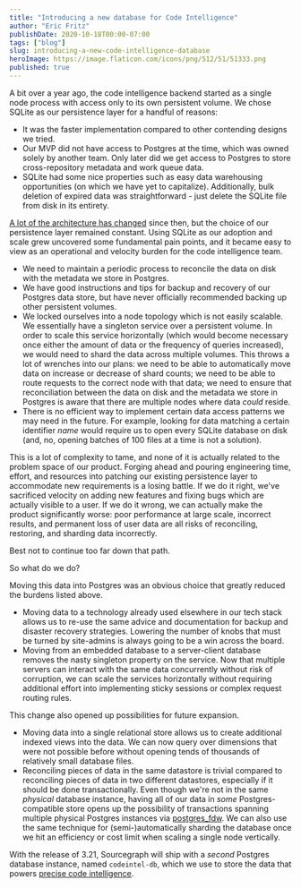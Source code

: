 ```yaml
---
title: "Introducing a new database for Code Intelligence"
author: "Eric Fritz"
publishDate: 2020-10-18T00:00-07:00
tags: ["blog"]
slug: introducing-a-new-code-intelligence-database
heroImage: https://image.flaticon.com/icons/png/512/51/51333.png
published: true
---
```


A bit over a year ago, the code intelligence backend started as a single node process with access only to its own persistent volume. We chose SQLite as our persistence layer for a handful of reasons:

- It was the faster implementation compared to other contending designs we tried.
- Our MVP did not have access to Postgres at the time, which was owned solely by another team. Only later did we get access to Postgres to store cross-repository metadata and work queue data.
- SQLite had some nice properties such as easy data warehousing opportunities (on which we have yet to capitalize). Additionally, bulk deletion of expired data was straightforward - just delete the SQLite file from disk in its entirety.

[A lot of the architecture has changed](https://about.sourcegraph.com/blog/evolution-of-the-precise-code-intel-backend/) since then, but the choice of our persistence layer remained constant. Using SQLite as our adoption and scale grew uncovered some fundamental pain points, and it became easy to view as an operational and velocity burden for the code intelligence team.

- We need to maintain a periodic process to reconcile the data on disk with the metadata we store in Postgres.
- We have good instructions and tips for backup and recovery of our Postgres data store, but have never officially recommended backing up other persistent volumes.
- We locked ourselves into a node topology which is not easily scalable. We essentially have a singleton service over a persistent volume. In order to scale this service horizontally (which would become necessary once either the amount of data or the frequency of queries increased), we would need to shard the data across multiple volumes. This throws a lot of wrenches into our plans: we need to be able to automatically move data on increase or decrease of shard counts; we need to be able to route requests to the correct node with that data; we need to ensure that reconciliation between the data on disk and the metadata we store in Postgres is aware that there are multiple nodes where data _could_ reside.
- There is no efficient way to implement certain data access patterns we may need in the future. For example, looking for data matching a certain identifier _name_ would require us to open every SQLite database on disk (and, no, opening batches of 100 files at a time is not a solution).

This is a lot of complexity to tame, and none of it is actually related to the problem space of our product. Forging ahead and pouring engineering time, effort, and resources into patching our existing persistence layer to accommodate new requirements is a losing battle. If we do it right, we've sacrificed velocity on adding new features and fixing bugs which are actually visible to a user. If we do it wrong, we can actually make the product significantly worse: poor performance at large scale, incorrect results, and permanent loss of user data are all risks of reconciling, restoring, and sharding data incorrectly.

Best not to continue too far down that path.

So what do we do? <!-- TODO - fill out more about the question -->

Moving this data into Postgres was an obvious choice that greatly reduced the burdens listed above.

- Moving data to a technology already used elsewhere in our tech stack allows us to re-use the same advice and documentation for backup and disaster recovery strategies. Lowering the number of knobs that must be turned by site-admins is always going to be a win across the board.
- Moving from an embedded database to a server-client database removes the nasty singleton property on the service. Now that multiple servers can interact with the same data concurrently without risk of corruption, we can scale the services horizontally without requiring additional effort into implementing sticky sessions or complex request routing rules.

This change also opened up possibilities for future expansion.

- Moving data into a single relational store allows us to create additional indexed views into the data. We can now query over dimensions that were not possible before without opening tends of thousands of relatively small database files.
- Reconciling pieces of data in the same datastore is trivial compared to reconciling pieces of data in two different datastores, especially if it should be done transactionally. Even though we're not in the same _physical_ database instance, having all of our data in _some_ Postgres-compatible store opens up the possibility of transactions spanning multiple physical Postgres instances via [postgres_fdw](https://www.postgresql.org/docs/12/postgres-fdw.html#id-1.11.7.42.12). We can also use the same technique for (semi-)automatically sharding the database once we hit an efficiency or cost limit when scaling a single node vertically.

With the release of 3.21, Sourcegraph will ship with a _second_ Postgres database instance, named `codeintel-db`, which we use to store the data that powers [precise code intelligence](https://docs.sourcegraph.com/code_intelligence/explanations/precise_code_intelligence).

<!--
## Notes for site admins

If you are an active user of LSIF, there are a few changes that may subtly affect the behavior of the code intelligence backend. Our enterprise users operate at incredibly different scales so it is difficult to ensure that a change has zero impact on all existing customers.

#### Connecting to an external database

It has always been possible to target an [external database](https://docs.sourcegraph.com/admin/external_database) instance instead of using the Dockerized version that ships with the Sourcegraph instance. This is useful when you already have a method to provision, backup, and restore database instances (for example, using AWS's RDS or GCP's CloudSQL).

The [3.20 -> 3.21 upgrade guides](https://docs.sourcegraph.com/admin/updates) call out instructions on how to do the same for the new code intelligence database. In the same way you configure your primary database instance with `PG*` environment variables, you configure the code intelligence database instance with `CODEINTEL_PG*` environment variables.

**Note** that if you configure both databases externally, they **must not** point to the exact same database. The frontend service will refuse to start with such a configuration.

#### Data retention policy

The [3.21 changelog](https://github.com/sourcegraph/sourcegraph/blob/3.21/CHANGELOG.md) details the introduction of a new environment variable, `PRECISE_CODE_INTEL_MAX_DATA_AGE`, on the precise-code-intel-bundle-manager service.

Previously, the bundle manager stored all LSIF data on disk as SQLite files. This allowed us to run custodial processes which removed old data, but only when disk pressure was high. Since we've migrated this data to a Postgres instance, there is a less clear-cut method to determine how much data we need to free in order to keep the desired amount of headroom.

Disks do not grow on trees and we at Sourcegraph are well aware of that fact. In order to ensure we didn't accidentally require an infinite disk space in the Sourcegraph 3.21 release, we introduced an alternate data retention policy to replace the old full-disk trigger. Any data that is older than `PRECISE_CODE_INTEL_MAX_DATA_AGE` and is not used to serve code intelligence queries for the tip of a default branch will be automatically flushed from the code intelligence database periodically.

We believe that this will give us roughly the same behavior as the previous versions, and can be tuned to match expected behavior at the scale of your instance. The default value for this environment variable is `720h` (30 days), which is likely adequate for the majority of instances. This value should be adjusted if the size of your index uploads are large and your commit frequency is high.
-->
